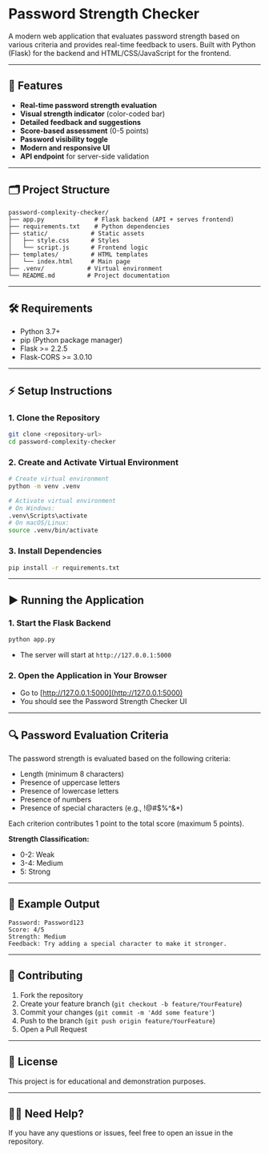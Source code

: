# Password Strength Checker

A modern web application that evaluates password strength based on various criteria and provides real-time feedback to users. Built with Python (Flask) for the backend and HTML/CSS/JavaScript for the frontend.

---

## 🚀 Features
- **Real-time password strength evaluation**
- **Visual strength indicator** (color-coded bar)
- **Detailed feedback and suggestions**
- **Score-based assessment** (0-5 points)
- **Password visibility toggle**
- **Modern and responsive UI**
- **API endpoint** for server-side validation

---

## 🗂️ Project Structure
```
password-complexity-checker/
├── app.py              # Flask backend (API + serves frontend)
├── requirements.txt    # Python dependencies
├── static/            # Static assets
│   ├── style.css      # Styles
│   └── script.js      # Frontend logic
├── templates/         # HTML templates
│   └── index.html     # Main page
├── .venv/            # Virtual environment
└── README.md         # Project documentation
```

---

## 🛠️ Requirements
- Python 3.7+
- pip (Python package manager)
- Flask >= 2.2.5
- Flask-CORS >= 3.0.10

---

## ⚡ Setup Instructions

### 1. **Clone the Repository**
```bash
git clone <repository-url>
cd password-complexity-checker
```

### 2. **Create and Activate Virtual Environment**
```bash
# Create virtual environment
python -m venv .venv

# Activate virtual environment
# On Windows:
.venv\Scripts\activate
# On macOS/Linux:
source .venv/bin/activate
```

### 3. **Install Dependencies**
```bash
pip install -r requirements.txt
```

---

## ▶️ Running the Application

### 1. **Start the Flask Backend**
```bash
python app.py
```
- The server will start at `http://127.0.0.1:5000`

### 2. **Open the Application in Your Browser**
- Go to [http://127.0.0.1:5000](http://127.0.0.1:5000)
- You should see the Password Strength Checker UI

---

## 🔍 Password Evaluation Criteria
The password strength is evaluated based on the following criteria:
- Length (minimum 8 characters)
- Presence of uppercase letters
- Presence of lowercase letters
- Presence of numbers
- Presence of special characters (e.g., !@#$%^&*)

Each criterion contributes 1 point to the total score (maximum 5 points).

**Strength Classification:**
- 0-2: Weak
- 3-4: Medium
- 5: Strong

---

## 🧪 Example Output
```
Password: Password123
Score: 4/5
Strength: Medium
Feedback: Try adding a special character to make it stronger.
```

---

## 🤝 Contributing
1. Fork the repository
2. Create your feature branch (`git checkout -b feature/YourFeature`)
3. Commit your changes (`git commit -m 'Add some feature'`)
4. Push to the branch (`git push origin feature/YourFeature`)
5. Open a Pull Request

---

## 📄 License
This project is for educational and demonstration purposes.

---

## 🙋‍♂️ Need Help?
If you have any questions or issues, feel free to open an issue in the repository. 